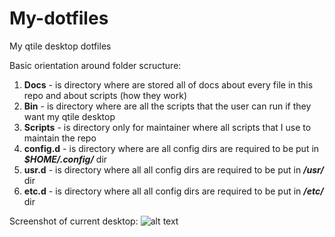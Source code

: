 # My-dotfiles
My qtile desktop dotfiles

Basic orientation around folder scructure: 
1. **Docs** - is directory where are stored all of docs about every file in this repo and about scripts (how they work)
2. **Bin** - is directory where are all the scripts that the user can run if they want my qtile desktop
3. **Scripts** - is directory only for maintainer where all scripts that I use to maintain the repo 
4. **config.d** - is directory where are all config dirs are required to be put in ***$HOME/.config/*** dir 
5. **usr.d** - is directory where all all config dirs are required to be put in ***/usr/*** dir
6. **etc.d** - is directory where all all config dirs are required to be put in ***/etc/*** dir

Screenshot of current desktop:
![alt text](https://github.com/coevoe/My-dotfiles/blob/main/Screenshot1.png)

